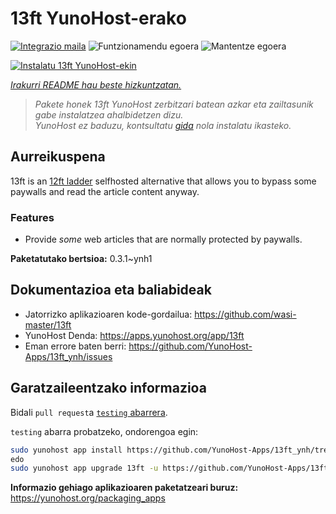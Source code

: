 <!--
Ohart ongi: README hau automatikoki sortu da <https://github.com/YunoHost/apps/tree/master/tools/readme_generator>ri esker
EZ editatu eskuz.
-->

# 13ft YunoHost-erako

[![Integrazio maila](https://dash.yunohost.org/integration/13ft.svg)](https://ci-apps.yunohost.org/ci/apps/13ft/) ![Funtzionamendu egoera](https://ci-apps.yunohost.org/ci/badges/13ft.status.svg) ![Mantentze egoera](https://ci-apps.yunohost.org/ci/badges/13ft.maintain.svg)

[![Instalatu 13ft YunoHost-ekin](https://install-app.yunohost.org/install-with-yunohost.svg)](https://install-app.yunohost.org/?app=13ft)

*[Irakurri README hau beste hizkuntzatan.](./ALL_README.md)*

> *Pakete honek 13ft YunoHost zerbitzari batean azkar eta zailtasunik gabe instalatzea ahalbidetzen dizu.*  
> *YunoHost ez baduzu, kontsultatu [gida](https://yunohost.org/install) nola instalatu ikasteko.*

## Aurreikuspena

13ft is an [12ft ladder](https://12ft.io) selfhosted alternative that allows you to bypass some paywalls and read the article content anyway.

### Features
- Provide *some* web articles that are normally protected by paywalls.


**Paketatutako bertsioa:** 0.3.1~ynh1
## Dokumentazioa eta baliabideak

- Jatorrizko aplikazioaren kode-gordailua: <https://github.com/wasi-master/13ft>
- YunoHost Denda: <https://apps.yunohost.org/app/13ft>
- Eman errore baten berri: <https://github.com/YunoHost-Apps/13ft_ynh/issues>

## Garatzaileentzako informazioa

Bidali `pull request`a [`testing` abarrera](https://github.com/YunoHost-Apps/13ft_ynh/tree/testing).

`testing` abarra probatzeko, ondorengoa egin:

```bash
sudo yunohost app install https://github.com/YunoHost-Apps/13ft_ynh/tree/testing --debug
edo
sudo yunohost app upgrade 13ft -u https://github.com/YunoHost-Apps/13ft_ynh/tree/testing --debug
```

**Informazio gehiago aplikazioaren paketatzeari buruz:** <https://yunohost.org/packaging_apps>

